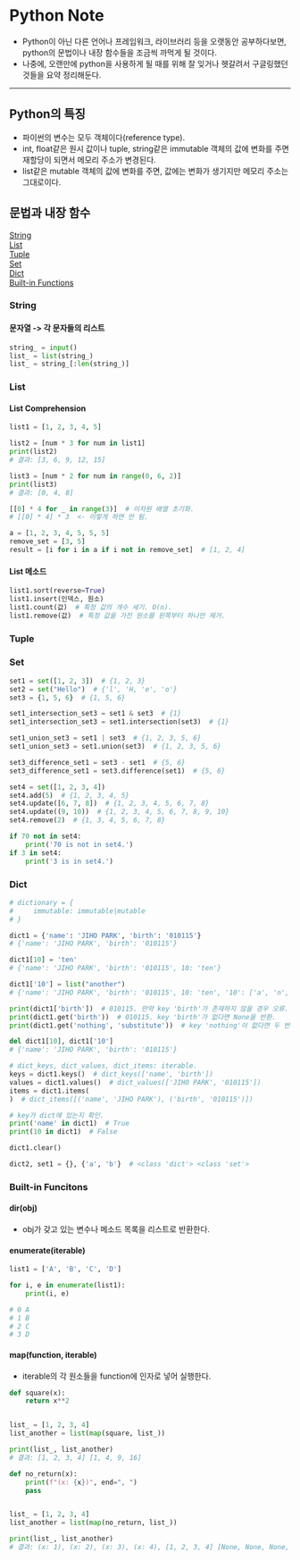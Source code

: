 # Python Note
- Python이 아닌 다른 언어나 프레임워크, 라이브러리 등을 오랫동안 공부하다보면, python의 문법이나 내장 함수들을 조금씩 까먹게 될 것이다.
- 나중에, 오랜만에 python을 사용하게 될 때를 위해 잘 잊거나 헷갈려서 구글링했던 것들을 요약 정리해둔다.

----
## Python의 특징
- 파이썬의 변수는 모두 객체이다(reference type).
- int, float같은 원시 값이나 tuple, string같은 immutable 객체의 값에 변화를 주면 재할당이 되면서 메모리 주소가 변경된다.
- list같은 mutable 객체의 값에 변화를 주면, 값에는 변화가 생기지만 메모리 주소는 그대로이다.  


## 문법과 내장 함수
[String](###String)  
[List](###List)  
[Tuple](###Tuple)  
[Set](###Set)  
[Dict](###Dict)  
[Built-in Functions](###Built-in-Functions)  

### String

#### 문자열 -> 각 문자들의 리스트
```python
string_ = input()
list_ = list(string_)
list_ = string_[:len(string_)]
```


### List

#### List Comprehension
```python
list1 = [1, 2, 3, 4, 5]

list2 = [num * 3 for num in list1]
print(list2)
# 결과: [3, 6, 9, 12, 15]

list3 = [num * 2 for num in range(0, 6, 2)]    
print(list3)
# 결과: [0, 4, 8]    
```
```python
[[0] * 4 for _ in range(3)]  # 이차원 배열 초기화.
# [[0] * 4] * 3  <- 이렇게 하면 안 됨.
```
```python
a = [1, 2, 3, 4, 5, 5, 5]
remove_set = [3, 5]
result = [i for i in a if i not in remove_set]  # [1, 2, 4]
```

#### List 메소드
```python
list1.sort(reverse=True)
list1.insert(인덱스, 원소)
list1.count(값)  # 특정 값의 개수 세기. O(n).
list1.remove(값)  # 특정 값을 가진 원소를 왼쪽부터 하나만 제거.
```

### Tuple

### Set
```python
set1 = set([1, 2, 3])  # {1, 2, 3}
set2 = set("Hello")  # {'l', 'H, 'e', 'o'}
set3 = {1, 5, 6}  # {1, 5, 6}

set1_intersection_set3 = set1 & set3  # {1}
set1_intersection_set3 = set1.intersection(set3)  # {1}

set1_union_set3 = set1 | set3  # {1, 2, 3, 5, 6}
set1_union_set3 = set1.union(set3)  # {1, 2, 3, 5, 6}

set3_difference_set1 = set3 - set1  # {5, 6}
set3_difference_set1 = set3.difference(set1)  # {5, 6}

set4 = set([1, 2, 3, 4])
set4.add(5)  # {1, 2, 3, 4, 5}
set4.update([6, 7, 8])  # {1, 2, 3, 4, 5, 6, 7, 8}
set4.update((9, 10))  # {1, 2, 3, 4, 5, 6, 7, 8, 9, 10}
set4.remove(2)  # {1, 3, 4, 5, 6, 7, 8}

if 70 not in set4:
    print('70 is not in set4.')
if 3 in set4:
    print('3 is in set4.')
```

### Dict
```python
# dictionary = {
#     immutable: immutable|mutable
# }

dict1 = {'name': 'JIHO PARK', 'birth': '010115'}
# {'name': 'JIHO PARK', 'birth': '010115'}

dict1[10] = 'ten'
# {'name': 'JIHO PARK', 'birth': '010115', 10: 'ten'}

dict1['10'] = list("another")
# {'name': 'JIHO PARK', 'birth': '010115', 10: 'ten', '10': ['a', 'n', 'o', 't', 'h', 'e', 'r']}

print(dict1['birth'])  # 010115. 만약 key 'birth'가 존재하지 않을 경우 오류.
print(dict1.get('birth'))  # 010115. key 'birth'가 없다면 None을 반환.
print(dict1.get('nothing', 'substitute'))  # key 'nothing'이 없다면 두 번째 인자를 대신 반환.

del dict1[10], dict1['10']
# {'name': 'JIHO PARK', 'birth': '010115'}

# dict_keys, dict_values, dict_items: iterable.
keys = dict1.keys()  # dict_keys(['name', 'birth'])
values = dict1.values()  # dict_values(['JIHO PARK', '010115'])
items = dict1.items(
)  # dict_items([('name', 'JIHO PARK'), ('birth', '010115')])

# key가 dict에 있는지 확인.
print('name' in dict1)  # True
print(10 in dict1)  # False

dict1.clear()

dict2, set1 = {}, {'a', 'b'}  # <class 'dict'> <class 'set'>
```

### Built-in Funcitons

#### dir(obj)
- obj가 갖고 있는 변수나 메소드 목록을 리스트로 반환한다.

#### enumerate(iterable)
```python
list1 = ['A', 'B', 'C', 'D']

for i, e in enumerate(list1):
    print(i, e)

# 0 A
# 1 B
# 2 C
# 3 D
```

#### map(function, iterable)
- iterable의 각 원소들을 function에 인자로 넣어 실행한다.
```python
def square(x):
    return x**2


list_ = [1, 2, 3, 4]
list_another = list(map(square, list_))

print(list_, list_another)
# 결과: [1, 2, 3, 4] [1, 4, 9, 16]
```
```python
def no_return(x):
    print(f"(x: {x})", end=", ")
    pass


list_ = [1, 2, 3, 4]
list_another = list(map(no_return, list_))

print(list_, list_another)
# 결과: (x: 1), (x: 2), (x: 3), (x: 4), [1, 2, 3, 4] [None, None, None, None]
```